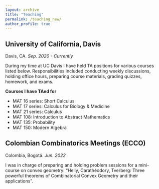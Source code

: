 ```yaml
---
layout: archive
title: "Teaching"
permalink: /teaching_new/
author_profile: true
---
```


## University of California, Davis

Davis, CA. _Sep. 2020 - Currently_

During my time at UC Davis I have held TA positions for various courses listed below. Responsibilities included conducting weekly discussions, holding office hours, preparing course materials, grading quizzes, homework, and exams. 

**Courses I have TAed for**
- MAT 16 series: Short Calculus
- MAT 17 series: Calculus for Biology & Medicine
- MAT 21 series: Calculus
- MAT 108: Introduction to Abstract Mathematics
- MAT 135: Probability
- MAT 150: Modern Algebra

## Colombian Combinatorics Meetings (ECCO)

Colombia, Bogotá. _Jun. 2022_

I was in charge of preparing and holding problem sessions for a mini-course on convex geometry: “Helly, Carathéodory, Tverberg: Three powerful theorems of Combinatorial Convex Geometry and their applications”.
